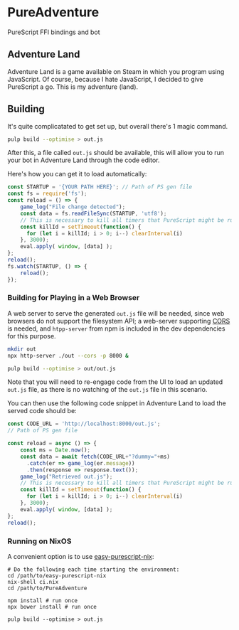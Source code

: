 # PureAdventure

PureScript FFI bindings and bot

## Adventure Land

Adventure Land is a game available on Steam in which
you program using JavaScript. Of course, because I 
hate JavaScript, I decided to give PureScript a go.
This is my adventure (land).

## Building

It's quite complicatated to get set up, but overall
there's 1 magic command.

```bash
pulp build --optimise > out.js
```

After this, a file called `out.js` should be
available, this will allow you to run your bot in
Adventure Land through the code editor.

Here's how you can get it to load automatically:
```js
const STARTUP = '{YOUR PATH HERE}'; // Path of PS gen file
const fs = require('fs');
const reload = () => {
	game_log("File change detected");
	const data = fs.readFileSync(STARTUP, 'utf8');
	// This is necessary to kill all timers that PureScript might be running
	const killId = setTimeout(function() {
	  for (let i = killId; i > 0; i--) clearInterval(i)
	}, 3000);
	eval.apply( window, [data] );
};
reload();
fs.watch(STARTUP, () => {
	reload();
});
```

### Building for Playing in a Web Browser

A web server to serve the generated `out.js` file will be needed,
since web browsers do not support the filesystem API; a web-server
supporting [CORS](https://developer.mozilla.org/en-US/docs/Web/HTTP/CORS)
is needed, and `htpp-server` from npm is included in
the dev dependencies for this purpose.


```bash
mkdir out
npx http-server ./out --cors -p 8000 &

pulp build --optimise > out/out.js
```

Note that you will need to re-engage code from the UI to load
an updated `out.js` file, as there is no watching of the `out.js`
file in this scenario.

You can then use the following code snippet in Adventure Land
to load the served code should be:

```js
const CODE_URL = 'http://localhost:8000/out.js';
// Path of PS gen file

const reload = async () => {
	const ms = Date.now();
    const data = await fetch(CODE_URL+"?dummy="+ms)
	  .catch(er => game_log(er.message))
      .then(response => response.text());
	game_log("Retrieved out.js");
	// This is necessary to kill all timers that PureScript might be running
	const killId = setTimeout(function() {
	  for (let i = killId; i > 0; i--) clearInterval(i)
	}, 3000);
	eval.apply( window, [data] );
};
reload();
```

### Running on  NixOS

A convenient option is to use [easy-purescript-nix](https://github.com/justinwoo/easy-purescript-nix):


```
# Do the following each time starting the environment:
cd /path/to/easy-purescript-nix
nix-shell ci.nix
cd /path/to/PureAdventure

npm install # run once
npx bower install # run once

pulp build --optimise > out.js

```


